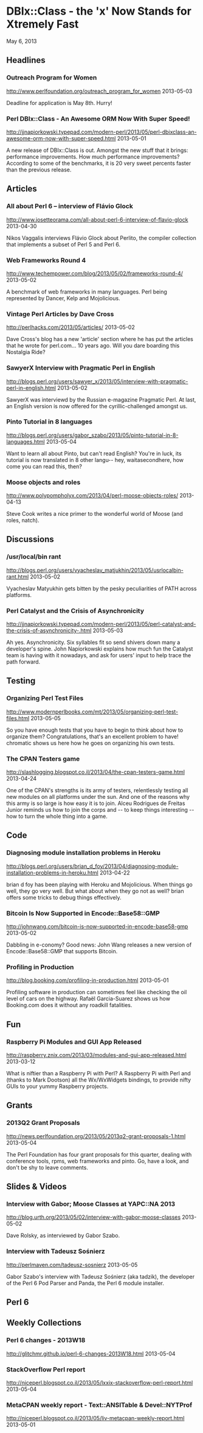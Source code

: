 # DBIx::Class - the 'x' Now Stands for Xtremely Fast
May 6, 2013


## Headlines

### Outreach Program for Women
http://www.perlfoundation.org/outreach_program_for_women
2013-05-03

Deadline for application is May 8th. Hurry!

### Perl DBIx::Class - An Awesome ORM Now With Super Speed!
http://jjnapiorkowski.typepad.com/modern-perl/2013/05/perl-dbixclass-an-awesome-orm-now-with-super-speed.html
2013-05-01

A new release of DBIx::Class is out. Amongst the new stuff that it brings:
performance improvements. How much performance improvements? According to some
of the benchmarks, it is 20 very sweet percents faster than the previous
release.

## Articles

### All about Perl 6 – interview of Flávio Glock
http://www.josetteorama.com/all-about-perl-6-interview-of-flavio-glock
2013-04-30

Nikos Vaggalis interviews  Flávio Glock about Perlito, the compiler collection that implements 
a subset of Perl 5 and Perl 6.


### Web Frameworks Round 4
http://www.techempower.com/blog/2013/05/02/frameworks-round-4/
2013-05-02

A benchmark of web frameworks in many languages. Perl being represented by
Dancer, Kelp and Mojolicious.

### Vintage Perl Articles by Dave Cross
http://perlhacks.com/2013/05/articles/
2013-05-02

Dave Cross's blog has a new 'article' section where he has put the articles
that he wrote for perl.com... 10 years ago. Will you dare boarding this Nostalgia
Ride? 

### SawyerX Interview with Pragmatic Perl in English
http://blogs.perl.org/users/sawyer_x/2013/05/interview-with-pragmatic-perl-in-english.html
2013-05-02

SawyerX was interviewd by the Russian e-magazine Pragmatic Perl. At last, an
English version is now offered for the cyrillic-challenged amongst us. 

### Pinto Tutorial in 8 languages
http://blogs.perl.org/users/gabor_szabo/2013/05/pinto-tutorial-in-8-languages.html
2013-05-04

Want to learn all about Pinto, but can't read English? You're in luck, its
tutorial is now translated in 8 other langu-- hey, waitasecondhere, how come you can read this,
then?

### Moose objects and roles 
http://www.polypompholyx.com/2013/04/perl-moose-objects-roles/
2013-04-13

Steve Cook writes a nice primer to the wonderful world of Moose (and roles,
natch).



## Discussions

### /usr/local/bin rant
http://blogs.perl.org/users/vyacheslav_matjukhin/2013/05/usrlocalbin-rant.html
2013-05-02

Vyacheslav Matyukhin gets bitten by the pesky peculiarities of PATH across
platforms.

### Perl Catalyst and the Crisis of Asynchronicity 
http://jjnapiorkowski.typepad.com/modern-perl/2013/05/perl-catalyst-and-the-crisis-of-asynchronicity-.html
2013-05-03

Ah yes. Asynchronicity. Six syllables fit so send shivers down many a
developer's spine. John Napiorkowski explains how much fun the Catalyst team
is having with it nowadays, and ask for users' input to help trace the path
forward.

## Testing

### Organizing Perl Test Files
http://www.modernperlbooks.com/mt/2013/05/organizing-perl-test-files.html
2013-05-05

So you have enough tests that you have to begin to think about how to organize
them? Congratulations, that's an excellent problem to have! 
chromatic shows us here how he goes on organizing his own tests.

### The CPAN Testers game 
http://slashlogging.blogspot.co.il/2013/04/the-cpan-testers-game.html
2013-04-24

One of the CPAN's strengths is its army of testers, relentlessly testing all
new modules on all platforms under the sun. And one of the reasons why this
army is so large is how easy it is to join.  Alceu Rodrigues de Freitas Junior
reminds us how to join the corps and -- to keep things interesting -- how to turn the whole thing into a
game.

## Code

### Diagnosing module installation problems in Heroku
http://blogs.perl.org/users/brian_d_foy/2013/04/diagnosing-module-installation-problems-in-heroku.html
2013-04-22

brian d foy has been playing with Heroku and Mojolicious. When things go well,
they go very well. But what about when they go not as well? brian offers some
tricks to debug things effectively.


### Bitcoin Is Now Supported in Encode::Base58::GMP
http://johnwang.com/bitcoin-is-now-supported-in-encode-base58-gmp
2013-05-02

Dabbling in e-conomy? Good news: John Wang releases a new version of Encode::Base58::GMP that supports Bitcoin.

### Profiling in Production
http://blog.booking.com/profiling-in-production.html
2013-05-01

Profiling software in production can sometimes feel like checking the oil
level of cars on the highway. Rafaël Garcia-Suarez shows us how Booking.com does it without
any roadkill fatalities.


## Fun

### Raspberry Pi Modules and GUI App Released 
http://raspberry.znix.com/2013/03/modules-and-gui-app-released.html
2013-03-12

What is niftier than a Raspberry Pi with Perl? A Raspberry Pi with Perl and
(thanks to Mark Dootson) all the Wx/WxWidgets bindings, 
to provide nifty GUIs to your yummy Raspberry
projects.

## Grants

### 2013Q2 Grant Proposals
http://news.perlfoundation.org/2013/05/2013q2-grant-proposals-1.html
2013-05-04

The Perl Foundation has four grant proposals for this quarter, dealing with conference tools,
rpms, web frameworks and pinto. Go, have a look, and don't be shy to leave
comments.

## Slides & Videos

### Interview with Gabor; Moose Classes at YAPC::NA 2013
http://blog.urth.org/2013/05/02/interview-with-gabor-moose-classes
2013-05-02

Dave Rolsky, as interviewed by Gabor Szabo.

### Interview with Tadeusz Sośnierz
http://perlmaven.com/tadeusz-sosnierz
2013-05-05

Gabor Szabo's interview with Tadeusz Sośnierz (aka tadzik),
the developer of the Perl 6 Pod
Parser and Panda, the Perl 6 module installer. 


## Perl 6

## Weekly Collections

### Perl 6 changes - 2013W18
http://glitchmr.github.io/perl-6-changes-2013W18.html
2013-05-04

### StackOverflow Perl report
http://niceperl.blogspot.co.il/2013/05/lxxix-stackoverflow-perl-report.html
2013-05-04

### MetaCPAN weekly report - Text::ANSITable & Devel::NYTProf
http://niceperl.blogspot.co.il/2013/05/liv-metacpan-weekly-report.html
2013-05-01
